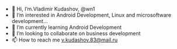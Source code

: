 - 👋 Hi, I’m.Vladimir Kudashov, @wn1
- 👀 I’m interested in Android Development, Linux and microsoftware development...
- 🌱 I’m currently learning Android Development
- 💞️ I’m looking to collaborate on business development
- 📫 How to reach me v.kudashov.83@mail.ru

<!---
wn1/wn1 is a ✨ special ✨ repository because its `README.md` (this file) appears on your GitHub profile.
You can click the Preview link to take a look at your changes.
--->
